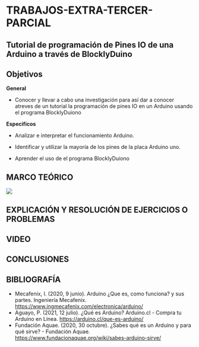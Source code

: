 # TRABAJOS-EXTRA-TERCER-PARCIAL



## Tutorial de programación de Pines IO de una Arduino a través de BlocklyDuino


## Objetivos

**General**

  - Conocer y llevar a cabo una investigación para así dar a conocer atreves de un tutorial la programación de pines IO en un Arduino usando el programa BlocklyDuiono 


**Especificos**

- Analizar e interpretar el funcionamiento  Arduino.

- Identificar y utilizar la mayoría de los pines de la placa Arduino uno.

- Aprender el uso de el programa BlocklyDuiono 


## MARCO TEÓRICO

![](https://github.com/bonacimba/TRABAJOS-EXTRA-TERCER-PARCIAL/blob/main/IMG%20BN/Diagrama%20en%20blanco%20-%20P%C3%A1gina%201%20(2).png)


## EXPLICACIÓN Y RESOLUCIÓN DE EJERCICIOS O PROBLEMAS

## VIDEO


## CONCLUSIONES

## BIBLIOGRAFÍA
 - Mecafenix, I. (2020, 9 junio). Arduino ¿Que es, como funciona? y sus partes. Ingeniería Mecafenix. https://www.ingmecafenix.com/electronica/arduino/
 - Aguayo, P. (2021, 12 julio). ¿Qué es Arduino? Arduino.cl - Compra tu Arduino en Línea. https://arduino.cl/que-es-arduino/
 - Fundación Aquae. (2020, 30 octubre). ¿Sabes qué es un Arduino y para qué sirve? - Fundación Aquae. https://www.fundacionaquae.org/wiki/sabes-arduino-sirve/





